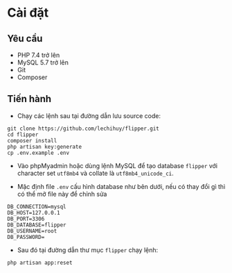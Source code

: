 # Cài đặt
## Yêu cầu
- PHP 7.4 trở lên
- MySQL 5.7 trở lên
- Git
- Composer

## Tiến hành
- Chạy các lệnh sau tại đường dẫn lưu source code:
```
git clone https://github.com/lechihuy/flipper.git
cd flipper
composer install
php artisan key:generate
cp .env.example .env
```

- Vào phpMyadmin hoặc dùng lệnh MySQL để tạo database `flipper` với character set `utf8mb4` và collate là `utf8mb4_unicode_ci`.  

- Mặc định  file `.env` cấu hình database như bên dưới, nếu có thay đổi gì thì có thể mở file này để chỉnh sửa
```
DB_CONNECTION=mysql
DB_HOST=127.0.0.1
DB_PORT=3306
DB_DATABASE=flipper
DB_USERNAME=root
DB_PASSWORD=
```

- Sau đó tại đường dẫn thư mục `flipper` chạy lệnh:
```
php artisan app:reset
```